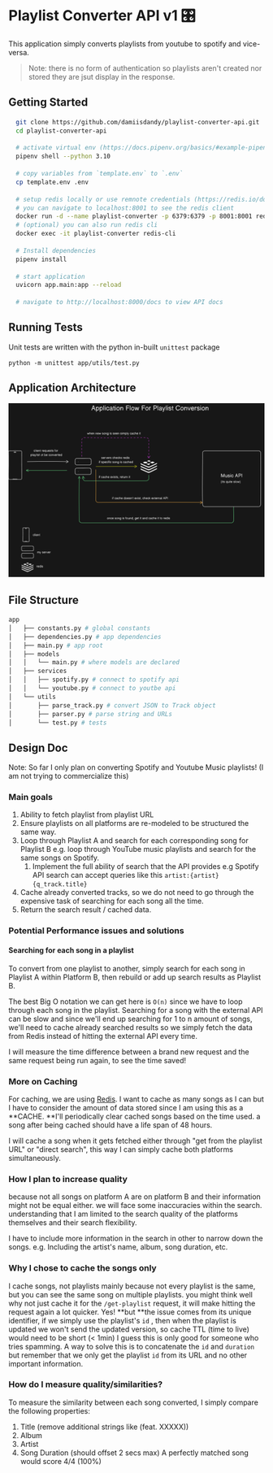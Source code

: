 # Playlist Converter API v1 🎛️
This application simply converts playlists from youtube to spotify and vice-versa.

> Note: there is no form of authentication so playlists aren't created nor stored they are jsut display in the response.

## Getting Started
```bash
  git clone https://github.com/damiisdandy/playlist-converter-api.git
  cd playlist-converter-api

  # activate virtual env (https://docs.pipenv.org/basics/#example-pipenv-workflow)
  pipenv shell --python 3.10

  # copy variables from `template.env` to `.env`
  cp template.env .env

  # setup redis locally or use remnote credentials (https://redis.io/docs/install/install-stack/docker/)
  # you can navigate to localhost:8001 to see the redis client
  docker run -d --name playlist-converter -p 6379:6379 -p 8001:8001 redis/redis-stack:latest
  # (optional) you can also run redis cli 
  docker exec -it playlist-converter redis-cli

  # Install dependencies
  pipenv install

  # start application
  uvicorn app.main:app --reload

  # navigate to http://localhost:8000/docs to view API docs

```

## Running Tests
Unit tests are written with the python in-built `unittest`  package
```
python -m unittest app/utils/test.py
```

## Application Architecture
![Playlist Conversion API Application Architecture](/assets/application-flow.png)

## File Structure
```bash
app
│   ├── constants.py # global constants
│   ├── dependencies.py # app dependencies
│   ├── main.py # app root
│   ├── models
│   │   └── main.py # where models are declared
│   ├── services
│   │   ├── spotify.py # connect to spotify api
│   │   └── youtube.py # connect to youtbe api
│   └── utils
│       ├── parse_track.py # convert JSON to Track object
│       ├── parser.py # parse string and URLs
│       └── test.py # tests

```

## Design Doc

Note: So far I only plan on converting Spotify and Youtube Music playlists! (I am not trying to commercialize this)

### Main goals
1. Ability to fetch playlist from playlist URL
2. Ensure playlists on all platforms are re-modeled to be structured the same way.
3. Loop through  Playlist A and search for each corresponding song for Playlist B e.g. loop through YouTube music playlists and search for the same songs on Spotify.
    1. Implement the full ability of search that the API provides e.g Spotify API search can accept queries like this `artist:{artist} {q_track.title}` 
4. Cache already converted tracks, so we do not need to go through the expensive task of searching for each song all the time.
5. Return the search result / cached data.


### **Potential Performance issues and solutions**
#### Searching for each song in a playlist
To convert from one playlist to another, simply search for each song in Playlist A within Platform B, then rebuild or add up search results as Playlist B. 

The best Big O notation we can get here is `O(n)` since we have to loop through each song in the playlist. Searching for a song with the external API can be slow and since we'll end up searching for 1 to n amount of songs, we'll need to cache already searched results so we simply fetch the data from Redis instead of hitting the external API every time.

I will measure the time difference between a brand new request and the same request being run again, to see the time saved!



### More on Caching
For caching, we are using [﻿Redis](https://redis.io/)﻿. I want to cache as many songs as I can but I have to consider the amount of data stored since I am using this as a **CACHE. **I'll periodically clear cached songs based on the time used. a song after being cached should have a life span of 48 hours.

I will cache a song when it gets fetched either through "get from the playlist URL" or "direct search", this way I can simply cache both platforms simultaneously.

### How I plan to increase quality
because not all songs on platform A are on platform B and their information might not be equal either. we will face some inaccuracies within the search.  understanding that I am limited to the search quality of the platforms themselves and their search flexibility.

I have to include more information in the search in other to narrow down the songs. e.g. Including the artist's name, album, song duration, etc.



### Why I chose to cache the songs only
I cache songs, not playlists mainly because not every playlist is the same, but you can see the same song on multiple playlists. you might think well why not just cache it for the `/get-playlist`  request, it will make hitting the request again a lot quicker. Yes! **but **the issue comes from its unique identifier, if we simply use the playlist's `id` , then when the playlist is updated we won't send the updated version, so cache TTL (time to live) would need to be short (< 1min) I guess this is only good for someone who tries spamming. A way to solve this is to concatenate the `id` and `duration` but remember that we only get the playlist `id` from its URL and no other important information. 

### How do I measure quality/similarities?
To measure the similarity between each song converted, I simply compare the following properties:

1. Title (remove additional strings like (feat. XXXXX))
2. Album
3. Artist
4. Song Duration (should offset 2 secs max)
A perfectly matched song would score 4/4 (100%)
